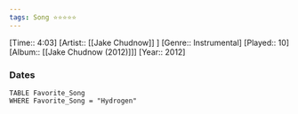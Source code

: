 ```yaml
---
tags: Song ⭐⭐⭐⭐⭐ 
---
```

[Time:: 4:03]
[Artist:: [[Jake Chudnow]] ]
[Genre:: Instrumental]
[Played:: 10]
[Album:: [[Jake Chudnow (2012)]]]
[Year:: 2012]
### Dates
````dataview
TABLE Favorite_Song
WHERE Favorite_Song = "Hydrogen"
````